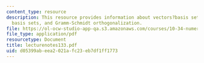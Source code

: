 ```yaml
---
content_type: resource
description: This resource provides information about vectors?basis sets, orthogonal
  basis sets, and Gramm-Schmidt orthogonalization.
file: https://ol-ocw-studio-app-qa.s3.amazonaws.com/courses/10-34-numerical-methods-applied-to-chemical-engineering-fall-2005/d05399abeea2021afc23eb7df1ff1773_lecturenotes133.pdf
file_type: application/pdf
resourcetype: Document
title: lecturenotes133.pdf
uid: d05399ab-eea2-021a-fc23-eb7df1ff1773
---
```

